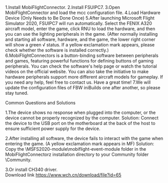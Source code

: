 1.Install MobiFlightConnector.
2.Install FSUIPC7.
3.Open MobiFlightConnector and load the mcc configuration file. 
4.Load Hardware Device (Only Needs to Be Done Once)
5.After launching Microsoft Flight Simulator 2020, FSUIPC7 will run automatically. Select the FENIX A320 aircraft model, enter the game, click RNU to load the hardware, and then you can use the lighting peripherals in the game. (After normally installing and starting all software, hardware, and the game, the lower right corner will show a green √ status. If a yellow exclamation mark appears, please check whether the software is installed correctly.)
6.MobiFlightConnectors is a button-binding software between peripherals and games, featuring powerful functions for defining buttons of gaming peripherals. You can check the software's help page or watch the tutorial videos on the official website. You can also take the initiative to make hardware peripherals support more different aircraft models for gameplay. If you need any help, feel free to contact us. Have a great time!
7.We will update the configuration files of FBW iniBuilds one after another, so please stay tuned.

Common Questions and Solutions

1.The device shows no response when plugged into the computer, or the device cannot be properly recognized by the computer.
Solution: Connect the device to the USB port on the motherboard at the back of the host to ensure sufficient power supply for the device.

2.After installing all software, the device fails to interact with the game when entering the game. (A yellow exclamation mark appears in MF)
Solution:
Copy the \MSFS2020-module\mobiflight-event-module folder in the MobiFlightConnectorz installation directory to your Community folder \Community.

3.Or install CH340 driver.  
Download link  https://www.wch.cn/download/file?id=65
